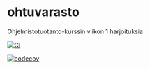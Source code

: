 # ohtuvarasto
Ohjelmistotuotanto-kurssin viikon 1 harjoituksia

[![CI](https://github.com/ARomppainen/ohtuvarasto/actions/workflows/main.yml/badge.svg)](https://github.com/ARomppainen/ohtuvarasto/actions)

[![codecov](https://codecov.io/github/ARomppainen/ohtuvarasto/graph/badge.svg?token=AA00E4P1UE)](https://codecov.io/github/ARomppainen/ohtuvarasto)
